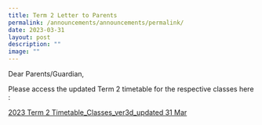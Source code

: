 ```yaml
---
title: Term 2 Letter to Parents
permalink: /announcements/announcements/permalink/
date: 2023-03-31
layout: post
description: ""
image: ""
---
```

Dear Parents/Guardian,

Please access the updated Term 2 timetable for the respective classes here :

[2023 Term 2 Timetable\_Classes\_ver3d\_updated 31 Mar](https://evergreensec.moe.edu.sg/wp-content/uploads/2023/03/2023-Term-2-Timetable_Classes_ver3d_updated-31-Mar.pdf)
